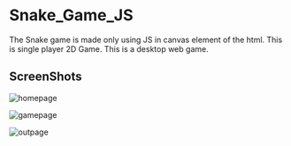 # Snake_Game_JS

The Snake game is made only using JS in canvas element of the html. 
This is single player 2D Game.
This is a desktop web game.

## ScreenShots

![homepage](https://user-images.githubusercontent.com/73470453/117152937-1e6e0500-add8-11eb-9408-8be2d6be39b4.png)

![gamepage](https://user-images.githubusercontent.com/73470453/117153669-d3a0bd00-add8-11eb-8c88-990beddb935a.png)

![outpage](https://user-images.githubusercontent.com/73470453/117153908-021e9800-add9-11eb-809b-372f4c3ff75d.png)
